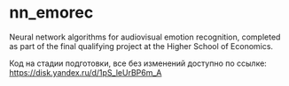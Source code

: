 # nn_emorec
Neural network algorithms for audiovisual emotion recognition, completed as part of the final qualifying project at the Higher School of Economics.

Код на стадии подготовки, все без изменений доступно по ссылке: https://disk.yandex.ru/d/1pS_leUrBP6m_A
